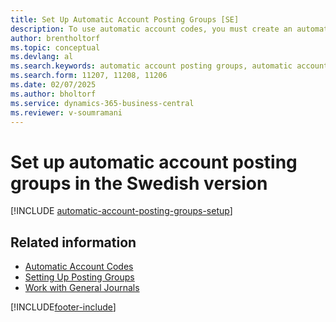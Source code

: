 ```yaml
---
title: Set Up Automatic Account Posting Groups [SE]
description: To use automatic account codes, you must create an automatic account posting group in the Swedish version.
author: brentholtorf
ms.topic: conceptual
ms.devlang: al
ms.search.keywords: automatic account posting groups, automatic account codes, posting groups
ms.search.form: 11207, 11208, 11206
ms.date: 02/07/2025
ms.author: bholtorf
ms.service: dynamics-365-business-central
ms.reviewer: v-soumramani
---
```


# Set up automatic account posting groups in the Swedish version

[!INCLUDE [automatic-account-posting-groups-setup](../includes/FISE/automatic-account-posting-groups-setup.md)]

## Related information

- [Automatic Account Codes](automatic-account-codes.md)  
- [Setting Up Posting Groups](../../finance-posting-groups.md)  
- [Work with General Journals](../../ui-work-general-journals.md)  

[!INCLUDE[footer-include](../../includes/footer-banner.md)]
